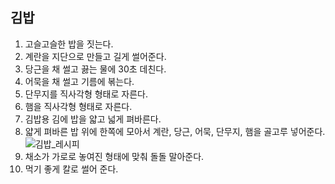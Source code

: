 ## 김밥

1. 고슬고슬한 밥을 짓는다.
2. 계란을 지단으로 만들고 길게 썰어준다.
3. 당근을 채 썰고 끓는 물에 30초 데친다.
4. 어묵을 채 썰고 기름에 볶는다.
5. 단무지를 직사각형 형태로 자른다.
6. 햄을 직사각형 형태로 자른다.
7. 김밥용 김에 밥을 얇고 넓게 펴바른다.
8. 얇게 펴바른 밥 위에 한쪽에 모아서 계란, 당근, 어묵, 단무지, 햄을 골고루 넣어준다.
   ![김밥_레시피](https://i.pinimg.com/originals/c9/53/b2/c953b2fffcce9f1345d8caf4b14f096a.jpg)
9. 채소가 가로로 놓여진 형태에 맞춰 돌돌 말아준다.
10. 먹기 좋게 칼로 썰어 준다.
